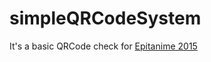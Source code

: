 # simpleQRCodeSystem

It's a basic QRCode check for [Epitanime 2015](http://www.epita-convention.com)

